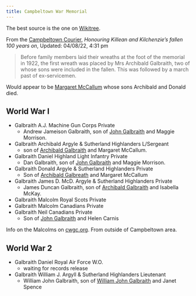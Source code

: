 ```yaml
---
title: Campbeltown War Memorial
---
```


The best source is the one on [Wikitree](https://www.wikitree.com/wiki/Space:Campbeltown_War_Memorial).


From the [Campbeltown Courier](https://www.campbeltowncourier.co.uk/2022/08/04/honouring-killean-and-kilchenzies-fallen-100-years-on/), *Honouring Killean and Kilchenzie’s fallen 100 years on*, Updated: 04/08/22, 4:31 pm

> Before family members laid their wreaths at the foot of the memorial in 1922, the first wreath was placed by Mrs Archibald Galbraith, two of whose sons were included in the fallen. This was followed by a march past of ex-servicemen.

Would appear to be [Margaret McCallum](/people/galbraith-archibald-1856-mccallum.md) whose sons Archibald and Donald died.

## World War I


- Galbraith A.J. Machine Gun Corps Private
    - Andrew Jameison Galbraith, son of [John Galbraith](/people/galbraith-john-1850-morrison.md) and Maggie Morrison.
- Galbraith Archibald Argyle & Sutherland Highlanders L/Sergeant
    - son of [Archibald Galbraith](/people/galbraith-archibald-1856-mccallum.md) and Margaret McCallum. 
- Galbraith Daniel Highland Light Infantry Private
    - Dan Galbraith, son of [John Galbraith](/people/galbraith-john-1850-morrison.md) and Maggie Morrison. 
- Galbraith Donald Argyle & Sutherland Highlanders Private
    - Son of [Archibald Galbreath](/people/galbraith-archibald-1856-mccallum.md) and Margaret McCallum
- Galbraith James D. McD. Argyle & Sutherland Highlanders Private
    - James Duncan Galbraith, son of [Archibald Galbraith](/people/galbraith-archibald-1865-mckay.md) and Isabella McKay. 
- Galbraith Malcolm Royal Scots Private
- Galbraith Malcolm Canadians Private
- Galbraith Neil Canadians Private
    - Son of [John Galbraith](/people/galbraith-john-1848-carnis.md) and Helen Carnis

Info on the Malcolms on [cwgc.org](https://www.cwgc.org/find-records/find-war-dead/search-results/?Surname=Galbraith&SurnameExact=true&Forename=Malcolm&ForenameExact=true&Initials=&ServiceNum=&Regiment=&CountryCommemoratedIn=null&Cemetery=&Unit=&Rank=&SecondaryRegiment=&AgeOfDeath=0&DateDeathFromDay=1&DateDeathFromMonth=January&DateDeathFromYear=&DateDeathToDay=1&DateDeathToMonth=January&DateDeathToYear=&DateOfDeath=&Honours=null&AdditionalInfo=).  From outside of Campbeltown area.

## World War 2

- Galbraith Daniel Royal Air Force W.O.
    - waiting for records release
- Galbraith William J. Argyll & Sutherland Highlanders Lieutenant
    - William John Galbraith, son of [William John Galbraith](/people/galbraith-william-john-1892-spence.md) and Janet Spence
